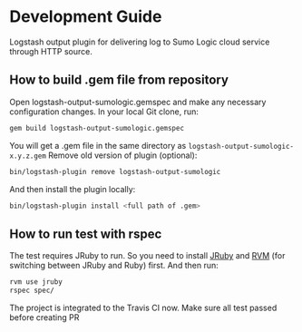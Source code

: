 # Development Guide

Logstash output plugin for delivering log to Sumo Logic cloud service through HTTP source.

## How to build .gem file from repository

Open logstash-output-sumologic.gemspec and make any necessary configuration changes.
In your local Git clone, run:

```bash
gem build logstash-output-sumologic.gemspec
```

You will get a .gem file in the same directory as `logstash-output-sumologic-x.y.z.gem`
Remove old version of plugin (optional):

```bash
bin/logstash-plugin remove logstash-output-sumologic
```

And then install the plugin locally:

```bash
bin/logstash-plugin install <full path of .gem>
```

## How to run test with rspec

The test requires JRuby to run. So you need to install [JRuby](http://jruby.org/) and [RVM](https://rvm.io/) (for switching between JRuby and Ruby) first.
And then run:

```bash
rvm use jruby
rspec spec/
```

The project is integrated to the Travis CI now. Make sure all test passed before creating PR